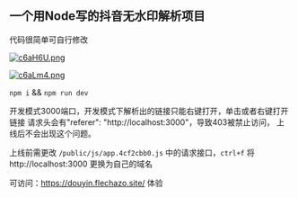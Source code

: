 ## 一个用Node写的抖音无水印解析项目

代码很简单可自行修改

[![c6aH6U.png](https://z3.ax1x.com/2021/04/14/c6aH6U.png)](https://imgtu.com/i/c6aH6U)

[![c6aLm4.png](https://z3.ax1x.com/2021/04/14/c6aLm4.png)](https://imgtu.com/i/c6aLm4)

 `npm i` && `npm run dev`

开发模式3000端口，开发模式下解析出的链接只能右键打开，单击或者右键打开链接 请求头会有"referer": "http://localhost:3000"，导致403被禁止访问，
上线后不会出现这个问题。

上线前需更改 `/public/js/app.4cf2cbb0.js` 中的请求接口，`ctrl+f` 将 http://localhost:3000 更换为自己的域名

可访问：<https://douyin.flechazo.site/> 体验
